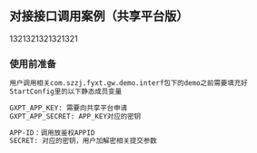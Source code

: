 ##  对接接口调用案例（共享平台版）


1321321321321321
### 使用前准备
```xml
用户调用相关com.szzj.fyxt.gw.demo.interf包下的demo之前需要填充好
StartConfig里的以下静态成员变量

GXPT_APP_KEY: 需要向共享平台申请
GXPT_APP_SECRET: APP_KEY对应的密钥

APP-ID：调用放鉴权APPID
SECRET: 对应的密钥，用户加解密相关提交参数  
```
